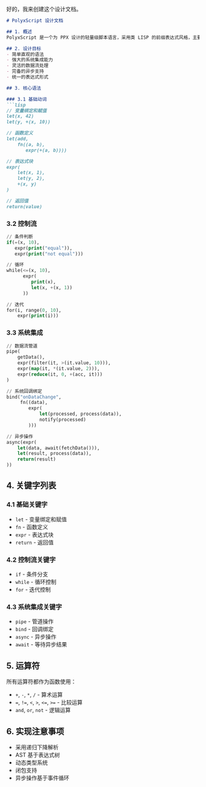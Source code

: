 好的，我来创建这个设计文档。

```markdown:/Users/wjc/ai-ppdb/ppx/src/internal/polyx/PolyxScript.md
# PolyxScript 设计文档

## 1. 概述
PolyxScript 是一个为 PPX 设计的轻量级脚本语言，采用类 LISP 的前缀表达式风格，主要用于系统集成和数据流处理。

## 2. 设计目标
- 简单直观的语法
- 强大的系统集成能力
- 灵活的数据流处理
- 完备的异步支持
- 统一的表达式形式

## 3. 核心语法

### 3.1 基础动词
```lisp
// 变量绑定和赋值
let(x, 42)
let(y, +(x, 10))

// 函数定义
let(add,
    fn((a, b),
       expr(+(a, b))))

// 表达式块
expr(
    let(x, 1),
    let(y, 2),
    +(x, y)
)

// 返回值
return(value)
```

### 3.2 控制流
```lisp
// 条件判断
if(=(x, 10),
   expr(print("equal")),
   expr(print("not equal")))

// 循环
while(<=(x, 10),
      expr(
         print(x),
         let(x, +(x, 1))
      ))

// 迭代
for(i, range(0, 10),
    expr(print(i)))
```

### 3.3 系统集成
```lisp
// 数据流管道
pipe(
    getData(),
    expr(filter(it, >(it.value, 10))),
    expr(map(it, *(it.value, 2))),
    expr(reduce(it, 0, +(acc, it)))
)

// 系统回调绑定
bind("onDataChange",
     fn((data),
        expr(
            let(processed, process(data)),
            notify(processed)
        )))

// 异步操作
async(expr(
    let(data, await(fetchData())),
    let(result, process(data)),
    return(result)
))
```

## 4. 关键字列表

### 4.1 基础关键字
- `let` - 变量绑定和赋值
- `fn` - 函数定义
- `expr` - 表达式块
- `return` - 返回值

### 4.2 控制流关键字
- `if` - 条件分支
- `while` - 循环控制
- `for` - 迭代控制

### 4.3 系统集成关键字
- `pipe` - 管道操作
- `bind` - 回调绑定
- `async` - 异步操作
- `await` - 等待异步结果

## 5. 运算符
所有运算符都作为函数使用：
- `+`, `-`, `*`, `/` - 算术运算
- `=`, `!=`, `<`, `>`, `<=`, `>=` - 比较运算
- `and`, `or`, `not` - 逻辑运算

## 6. 实现注意事项
- 采用递归下降解析
- AST 基于表达式树
- 动态类型系统
- 闭包支持
- 异步操作基于事件循环
```
